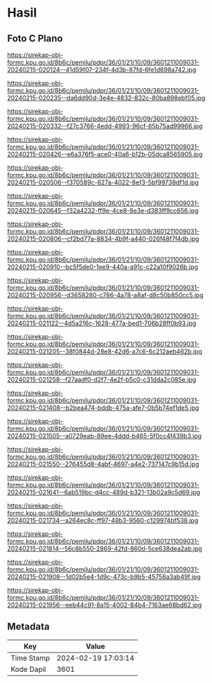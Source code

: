# Hasil

## Foto C Plano

https://sirekap-obj-formc.kpu.go.id/8b6c/pemilu/pdpr/36/01/21/10/09/3601211009031-20240215-020124--41d59f07-234f-4d3b-87fd-6fe1d698a742.jpg

https://sirekap-obj-formc.kpu.go.id/8b6c/pemilu/pdpr/36/01/21/10/09/3601211009031-20240215-020235--da6dd90d-3e4e-4832-832c-80ba898ebf05.jpg

https://sirekap-obj-formc.kpu.go.id/8b6c/pemilu/pdpr/36/01/21/10/09/3601211009031-20240215-020332--f27c3766-4edd-4993-96cf-65b75ad99966.jpg

https://sirekap-obj-formc.kpu.go.id/8b6c/pemilu/pdpr/36/01/21/10/09/3601211009031-20240215-020426--e6a376f5-ace0-40a6-b12b-05dca8565905.jpg

https://sirekap-obj-formc.kpu.go.id/8b6c/pemilu/pdpr/36/01/21/10/09/3601211009031-20240215-020506--f370589c-627a-4022-8ef3-5bf99738df1d.jpg

https://sirekap-obj-formc.kpu.go.id/8b6c/pemilu/pdpr/36/01/21/10/09/3601211009031-20240215-020645--f32a4232-ff9e-4ce8-8e3e-d383ff9cc656.jpg

https://sirekap-obj-formc.kpu.go.id/8b6c/pemilu/pdpr/36/01/21/10/09/3601211009031-20240215-020806--cf2bd77a-8834-4b9f-a440-026f48f7f4db.jpg

https://sirekap-obj-formc.kpu.go.id/8b6c/pemilu/pdpr/36/01/21/10/09/3601211009031-20240215-020910--bc5f5de0-1ee9-440a-a91c-c22a10f9026b.jpg

https://sirekap-obj-formc.kpu.go.id/8b6c/pemilu/pdpr/36/01/21/10/09/3601211009031-20240215-020956--d3658280-c786-4a78-a8af-d8c50b850cc5.jpg

https://sirekap-obj-formc.kpu.go.id/8b6c/pemilu/pdpr/36/01/21/10/09/3601211009031-20240215-021122--4d5a216c-1628-477a-bed1-706b28ff0b93.jpg

https://sirekap-obj-formc.kpu.go.id/8b6c/pemilu/pdpr/36/01/21/10/09/3601211009031-20240215-021205--38f0844d-28e8-42d6-a7c6-6c212aeb462b.jpg

https://sirekap-obj-formc.kpu.go.id/8b6c/pemilu/pdpr/36/01/21/10/09/3601211009031-20240215-021258--f27aadf0-d2f7-4e2f-b5c0-c31dda2c085e.jpg

https://sirekap-obj-formc.kpu.go.id/8b6c/pemilu/pdpr/36/01/21/10/09/3601211009031-20240215-021408--b2bea474-bddb-475a-afe7-0b5b74ef1de5.jpg

https://sirekap-obj-formc.kpu.go.id/8b6c/pemilu/pdpr/36/01/21/10/09/3601211009031-20240215-021505--a0729eab-89ee-4ddd-b465-5f0cc4f439b3.jpg

https://sirekap-obj-formc.kpu.go.id/8b6c/pemilu/pdpr/36/01/21/10/09/3601211009031-20240215-021550--276455d8-4abf-4697-a4e2-737147c9b15d.jpg

https://sirekap-obj-formc.kpu.go.id/8b6c/pemilu/pdpr/36/01/21/10/09/3601211009031-20240215-021641--6ab519bc-d4cc-489d-b321-13b02a9c5d69.jpg

https://sirekap-obj-formc.kpu.go.id/8b6c/pemilu/pdpr/36/01/21/10/09/3601211009031-20240215-021734--a264ec8c-ff97-48b3-9560-c129974bf538.jpg

https://sirekap-obj-formc.kpu.go.id/8b6c/pemilu/pdpr/36/01/21/10/09/3601211009031-20240215-021814--56c8b550-2869-42fd-860d-5ce638dea2ab.jpg

https://sirekap-obj-formc.kpu.go.id/8b6c/pemilu/pdpr/36/01/21/10/09/3601211009031-20240215-021908--1d02b5e4-1d9c-473c-b9b5-45758a3ab49f.jpg

https://sirekap-obj-formc.kpu.go.id/8b6c/pemilu/pdpr/36/01/21/10/09/3601211009031-20240215-021956--eeb44c91-8a15-4002-84b4-7163ae68bd62.jpg


## Metadata

| Key        | Value               |
| ---------- | ------------------- |
| Time Stamp | 2024-02-19 17:03:14 |
| Kode Dapil | 3601                |



